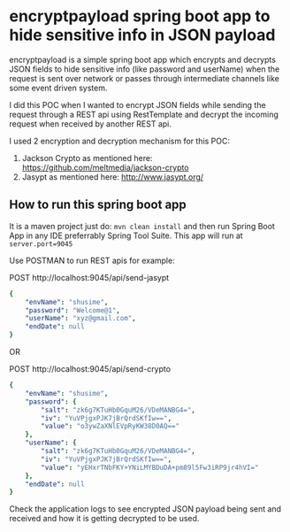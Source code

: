 # encryptpayload spring boot app to hide sensitive info in JSON payload

encryptpayload is a simple spring boot app which encrypts and decrypts JSON fields to hide sensitive info (like password and userName) when the request is sent over network or passes through intermediate channels like some event driven system.

I did this POC when I wanted to encrypt JSON fields while sending the request through a REST api using RestTemplate and decrypt the incoming request when received by another REST api.

I used 2 encryption and decryption mechanism for this POC:

1. Jackson Crypto as mentioned here: https://github.com/meltmedia/jackson-crypto
2. Jasypt as mentioned here: http://www.jasypt.org/

## How to run this spring boot app

It is a maven project just do: `mvn clean install` and then run Spring Boot App in any IDE preferrably Spring Tool Suite.
This app will run at `server.port=9045`

Use POSTMAN to run REST apis for example:

POST http://localhost:9045/api/send-jasypt
```yaml
{
    "envName": "shusime",
    "password": "Welcome@1",
    "userName": "xyz@gmail.com",
    "endDate": null
}
```
OR

POST http://localhost:9045/api/send-crypto
```yaml
{
    "envName": "shusime",
    "password": {
        "salt": "zk6g7KTuHb0GquM26/VDeMANBG4=",
        "iv": "YuVPjgxPJK7jBrQrdSKfIw==",
        "value": "o3ywZaXNlEVpRyKW38D0AQ=="
    },
    "userName": {
        "salt": "zk6g7KTuHb0GquM26/VDeMANBG4=",
        "iv": "YuVPjgxPJK7jBrQrdSKfIw==",
        "value": "yEHxrTNbFKY+YNiLMYBDuDA+pm89l5Fw3iRP9jr4hVI="
    },
    "endDate": null
}
```

Check the application logs to see encrypted JSON payload being sent and received and how it is getting decrypted to be used.

